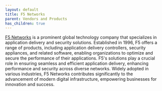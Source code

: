 ```yaml
---
layout: default
title: F5 Networks
parent: Vendors and Products
has_children: true
---
```


[F5 Networks](https://www.f5.com) is a prominent global technology company that specializes in application delivery and security solutions. Established in 1996, F5 offers a range of products, including application delivery controllers, security appliances, and related software, enabling organizations to optimize and secure the performance of their applications. F5's solutions play a crucial role in ensuring seamless and efficient application delivery, enhancing performance and security across diverse networks. Widely adopted in various industries, F5 Networks contributes significantly to the advancement of modern digital infrastructure, empowering businesses for innovation and success.